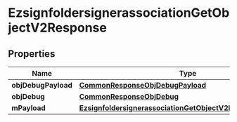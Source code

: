 

# EzsignfoldersignerassociationGetObjectV2Response

## Properties

Name | Type | Description | Notes
------------ | ------------- | ------------- | -------------
**objDebugPayload** | [**CommonResponseObjDebugPayload**](CommonResponseObjDebugPayload.md) |  | 
**objDebug** | [**CommonResponseObjDebug**](CommonResponseObjDebug.md) |  |  [optional]
**mPayload** | [**EzsignfoldersignerassociationGetObjectV2ResponseMPayload**](EzsignfoldersignerassociationGetObjectV2ResponseMPayload.md) |  | 





